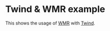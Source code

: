 # Twind & WMR example

This shows the usage of [WMR](https://github.com/preactjs/wmr/tree/main/packages/wmr) with [Twind](https://twind.dev).

